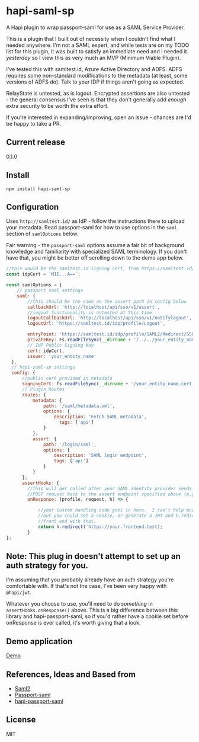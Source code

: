 # hapi-saml-sp
A Hapi plugin to wrap passport-saml for use as a SAML Service Provider.

This is a plugin that I built out of necessity when I couldn't find what I
needed anywhere.  I'm not a SAML expert, and while tests are on my TODO list
for this plugin, it was built to satisfy an immediate need and I needed it _yesterday_ so
I view this as very much an MVP (Minimum Viable Plugin).

I've tested this with samltest.id, Azure Active Directory and ADFS.  ADFS requires some
non-standard modifications to the metadata (at least, some versions of ADFS do).  Talk
to your IDP if things aren't going as expected.

RelayState is untested, as is logout.  Encrypted assertions are also untested - the
general consensus I've seen is that they don't generally add _enough_ extra security
to be worth the extra effort.

If you're interested in expanding/improving, open an issue - chances are I'd be happy to
take a PR.

## Current release
0.1.0

## Install

`npm install hapi-saml-sp`

## Configuration

Uses `http://samltest.id/` as IdP - follow the instructions there to upload your metadata.
Read passport-saml for how to use options in the `saml` section of `samlOptions` below.

Fair warning - the `passport-saml` options assume a fair bit of background knowledge and
familiarity with specialized SAML terminology.  If you don't have that, you might be better
off scrolling down to the demo app below.

```javascript
//this would be the samltest.id signing cert, from https://samltest.id/download/
const idpCert = `MII...A==`;

const samlOptions = {
    // passport saml settings
    saml: {
        //this should be the same as the assert path in config below
        callbackUrl: 'http://localhost/api/sso/v1/assert',
        //logout functionality is untested at this time.
        logoutCallbackUrl: 'http://localhost/api/sso/v1/notifylogout',
        logoutUrl: 'https://samltest.id/idp/profile/Logout',

        entryPoint: 'https://samltest.id/idp/profile/SAML2/Redirect/SSO',
        privateKey: Fs.readFileSync(__dirname + '/../../your_entity_name.key'),
        // IdP Public Signing Key
        cert: idpCert,
        issuer: 'your_entity_name'
  },
  // hapi-saml-sp settings
  config: {
      //public cert provided in metadata
      signingCert: fs.readFileSync(__dirname + '/your_entity_name.cert', 'utf-8'),
      // Plugin Routes
      routes: {
          metadata: {
              path: '/saml/metadata.xml',
              options: {
                  description: 'Fetch SAML metadata',
                    tags: ['api']
              }
          },
          assert: {
              path: '/login/saml',
              options: {
                  description: 'SAML login endpoint',
                  tags: ['api']
              }
          }
      },
      assertHooks: {
        //This will get called after your SAML identity provider sends a
        //POST request back to the assert endpoint specified above (e.g. /login/saml)
        onResponse: (profile, request, h) => {

            //your custom handling code goes in here.  I can't help much with this,
            //but you could set a cookie, or generate a JWT and h.redirect() your user to your
            //front end with that.
            return h.redirect('https://your.frontend.test);
        }
};
```

## Note: This plug in doesn't attempt to set up an auth strategy for you.

I'm assuming that you probably already have an auth strategy you're comfortable with.
If that's not the case, I've been very happy with `@hapi/jwt`.

Whatever you choose to use, you'll need to do _something_ in `assertHooks.onResponse()`
above.  This is a big difference between this library and hapi-passport-saml, so
if you'd rather have a cookie set before onResponse is ever called, it's worth giving
that a look.

## Demo application

[Demo](https://github.com/theoryandprinciple/tp-saml-sp)

## References, Ideas and Based from
* [Saml2](https://github.com/Clever/saml2)
* [Passport-saml](https://github.com/bergie/passport-saml)
* [hapi-passport-saml](https://github.com/molekilla/hapi-passport-saml)

## License
MIT
